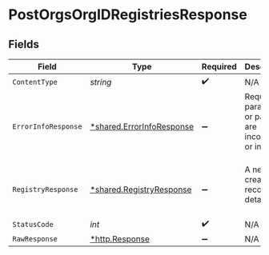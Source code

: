 # PostOrgsOrgIDRegistriesResponse


## Fields

| Field                                                                 | Type                                                                  | Required                                                              | Description                                                           |
| --------------------------------------------------------------------- | --------------------------------------------------------------------- | --------------------------------------------------------------------- | --------------------------------------------------------------------- |
| `ContentType`                                                         | *string*                                                              | :heavy_check_mark:                                                    | N/A                                                                   |
| `ErrorInfoResponse`                                                   | [*shared.ErrorInfoResponse](../../models/shared/errorinforesponse.md) | :heavy_minus_sign:                                                    | Request parameters or payload are incomplete or invalid.<br/><br/>    |
| `RegistryResponse`                                                    | [*shared.RegistryResponse](../../models/shared/registryresponse.md)   | :heavy_minus_sign:                                                    | A newly created record details.<br/><br/>                             |
| `StatusCode`                                                          | *int*                                                                 | :heavy_check_mark:                                                    | N/A                                                                   |
| `RawResponse`                                                         | [*http.Response](https://pkg.go.dev/net/http#Response)                | :heavy_minus_sign:                                                    | N/A                                                                   |
